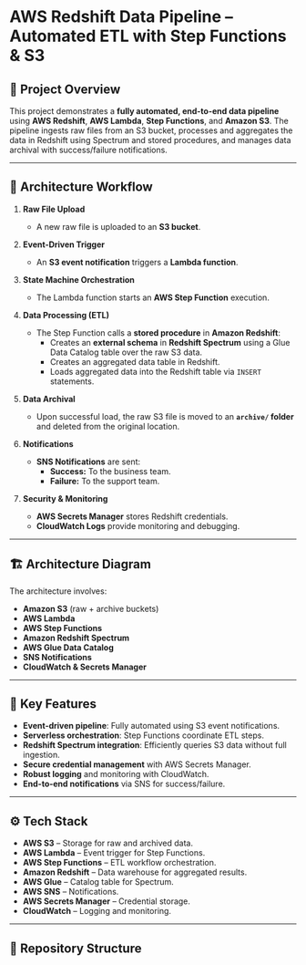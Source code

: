 # AWS Redshift Data Pipeline – Automated ETL with Step Functions & S3

## 📌 Project Overview
This project demonstrates a **fully automated, end-to-end data pipeline** using **AWS Redshift**, **AWS Lambda**, **Step Functions**, and **Amazon S3**. The pipeline ingests raw files from an S3 bucket, processes and aggregates the data in Redshift using Spectrum and stored procedures, and manages data archival with success/failure notifications.

---

## 🚀 Architecture Workflow
1. **Raw File Upload**  
   - A new raw file is uploaded to an **S3 bucket**.

2. **Event-Driven Trigger**  
   - An **S3 event notification** triggers a **Lambda function**.

3. **State Machine Orchestration**  
   - The Lambda function starts an **AWS Step Function** execution.

4. **Data Processing (ETL)**  
   - The Step Function calls a **stored procedure** in **Amazon Redshift**:
     - Creates an **external schema** in **Redshift Spectrum** using a Glue Data Catalog table over the raw S3 data.
     - Creates an aggregated data table in Redshift.
     - Loads aggregated data into the Redshift table via `INSERT` statements.

5. **Data Archival**  
   - Upon successful load, the raw S3 file is moved to an **`archive/` folder** and deleted from the original location.

6. **Notifications**  
   - **SNS Notifications** are sent:
     - **Success:** To the business team.
     - **Failure:** To the support team.

7. **Security & Monitoring**  
   - **AWS Secrets Manager** stores Redshift credentials.
   - **CloudWatch Logs** provide monitoring and debugging.

---

## 🏗️ Architecture Diagram

The architecture involves:
- **Amazon S3** (raw + archive buckets)
- **AWS Lambda**
- **AWS Step Functions**
- **Amazon Redshift Spectrum**
- **AWS Glue Data Catalog**
- **SNS Notifications**
- **CloudWatch & Secrets Manager**

---

## 🔑 Key Features
- **Event-driven pipeline**: Fully automated using S3 event notifications.
- **Serverless orchestration**: Step Functions coordinate ETL steps.
- **Redshift Spectrum integration**: Efficiently queries S3 data without full ingestion.
- **Secure credential management** with AWS Secrets Manager.
- **Robust logging** and monitoring with CloudWatch.
- **End-to-end notifications** via SNS for success/failure.

---

## ⚙️ Tech Stack
- **AWS S3** – Storage for raw and archived data.
- **AWS Lambda** – Event trigger for Step Functions.
- **AWS Step Functions** – ETL workflow orchestration.
- **Amazon Redshift** – Data warehouse for aggregated results.
- **AWS Glue** – Catalog table for Spectrum.
- **AWS SNS** – Notifications.
- **AWS Secrets Manager** – Credential storage.
- **CloudWatch** – Logging and monitoring.

---

## 📂 Repository Structure
